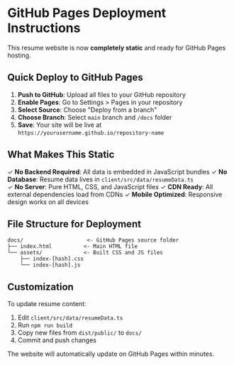# GitHub Pages Deployment Instructions

This resume website is now **completely static** and ready for GitHub Pages hosting.

## Quick Deploy to GitHub Pages

1. **Push to GitHub**: Upload all files to your GitHub repository
2. **Enable Pages**: Go to Settings > Pages in your repository
3. **Select Source**: Choose "Deploy from a branch" 
4. **Choose Branch**: Select `main` branch and `/docs` folder
5. **Save**: Your site will be live at `https://yourusername.github.io/repository-name`

## What Makes This Static

✓ **No Backend Required**: All data is embedded in JavaScript bundles
✓ **No Database**: Resume data lives in `client/src/data/resumeData.ts`  
✓ **No Server**: Pure HTML, CSS, and JavaScript files
✓ **CDN Ready**: All external dependencies load from CDNs
✓ **Mobile Optimized**: Responsive design works on all devices

## File Structure for Deployment

```
docs/                    <- GitHub Pages source folder
├── index.html          <- Main HTML file
└── assets/             <- Built CSS and JS files
    ├── index-[hash].css
    └── index-[hash].js
```

## Customization

To update resume content:
1. Edit `client/src/data/resumeData.ts`
2. Run `npm run build`
3. Copy new files from `dist/public/` to `docs/`
4. Commit and push changes

The website will automatically update on GitHub Pages within minutes.